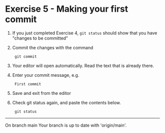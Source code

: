 # Exercise 5 - Making your first commit

1. If you just completed Exercise 4, `git status` should show that you have "changes to be committed"

2. Commit the changes with the command

        git commit

3. Your editor will open automatically.  Read the text that is already there.

4. Enter your commit message, e.g.

        First commit

5. Save and exit from the editor

6. Check git status again, and paste the contents below.

        git status

_______________________________________________

On branch main
Your branch is up to date with 'origin/main'.


